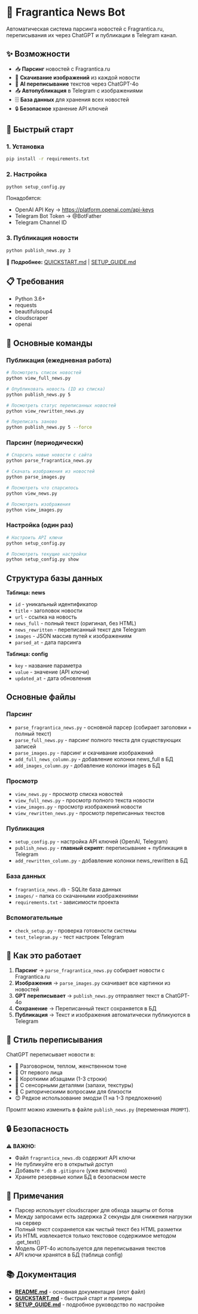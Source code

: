 # 🌸 Fragrantica News Bot

Автоматическая система парсинга новостей с Fragrantica.ru, переписывания их через ChatGPT и публикации в Telegram канал.

## ✨ Возможности

- 📥 **Парсинг** новостей с Fragrantica.ru
- 📸 **Скачивание изображений** из каждой новости
- 🤖 **AI переписывание** текстов через ChatGPT-4o
- 📤 **Автопубликация** в Telegram с изображениями
- 🗄️ **База данных** для хранения всех новостей
- 🔒 **Безопасное** хранение API ключей

## 🚀 Быстрый старт

### 1. Установка

```bash
pip install -r requirements.txt
```

### 2. Настройка

```bash
python setup_config.py
```

Понадобятся:
- OpenAI API Key → https://platform.openai.com/api-keys
- Telegram Bot Token → @BotFather
- Telegram Channel ID

### 3. Публикация новости

```bash
python publish_news.py 3
```

📖 **Подробнее:** [QUICKSTART.md](QUICKSTART.md) | [SETUP_GUIDE.md](SETUP_GUIDE.md)

## 📋 Требования

- Python 3.6+
- requests
- beautifulsoup4
- cloudscraper
- openai

## 🎯 Основные команды

### Публикация (ежедневная работа)

```bash
# Посмотреть список новостей
python view_full_news.py

# Опубликовать новость (ID из списка)
python publish_news.py 5

# Посмотреть статус переписанных новостей
python view_rewritten_news.py

# Переписать заново
python publish_news.py 5 --force
```

### Парсинг (периодически)

```bash
# Спарсить новые новости с сайта
python parse_fragrantica_news.py

# Скачать изображения из новостей
python parse_images.py

# Посмотреть что спарсилось
python view_news.py

# Посмотреть изображения
python view_images.py
```

### Настройка (один раз)

```bash
# Настроить API ключи
python setup_config.py

# Посмотреть текущие настройки
python setup_config.py show
```

## Структура базы данных

**Таблица: news**

- `id` - уникальный идентификатор
- `title` - заголовок новости
- `url` - ссылка на новость
- `news_full` - полный текст (оригинал, без HTML)
- `news_rewritten` - переписанный текст для Telegram
- `images` - JSON массив путей к изображениям
- `parsed_at` - дата парсинга

**Таблица: config**

- `key` - название параметра
- `value` - значение (API ключи)
- `updated_at` - дата обновления

## Основные файлы

### Парсинг
- `parse_fragrantica_news.py` - основной парсер (собирает заголовки + полный текст)
- `parse_full_news.py` - парсинг полного текста для существующих записей
- `parse_images.py` - парсинг и скачивание изображений
- `add_full_news_column.py` - добавление колонки news_full в БД
- `add_images_column.py` - добавление колонки images в БД

### Просмотр
- `view_news.py` - просмотр списка новостей
- `view_full_news.py` - просмотр полного текста новости
- `view_images.py` - просмотр изображений новости
- `view_rewritten_news.py` - просмотр переписанных текстов

### Публикация
- `setup_config.py` - настройка API ключей (OpenAI, Telegram)
- `publish_news.py` - **главный скрипт**: переписывание + публикация в Telegram
- `add_rewritten_column.py` - добавление колонки news_rewritten в БД

### База данных
- `fragrantica_news.db` - SQLite база данных
- `images/` - папка со скачанными изображениями
- `requirements.txt` - зависимости проекта

### Вспомогательные
- `check_setup.py` - проверка готовности системы
- `test_telegram.py` - тест настроек Telegram

## 🔄 Как это работает

1. **Парсинг** → `parse_fragrantica_news.py` собирает новости с Fragrantica.ru
2. **Изображения** → `parse_images.py` скачивает все картинки из новостей
3. **GPT переписывает** → `publish_news.py` отправляет текст в ChatGPT-4o
4. **Сохранение** → Переписанный текст сохраняется в БД
5. **Публикация** → Текст и изображения автоматически публикуются в Telegram

## 🎨 Стиль переписывания

ChatGPT переписывает новости в:
- 💬 Разговорном, теплом, женственном тоне
- 👤 От первого лица
- 📝 Короткими абзацами (1-3 строки)
- 🌸 С сенсорными деталями (запахи, текстуры)
- 💭 С риторическими вопросами для близости
- 😊 Редкое использование эмодзи (1 на 1-3 предложения)

Промпт можно изменить в файле `publish_news.py` (переменная `PROMPT`).

## 🔒 Безопасность

⚠️ **ВАЖНО:**
- Файл `fragrantica_news.db` содержит API ключи
- Не публикуйте его в открытый доступ
- Добавьте `*.db` в `.gitignore` (уже включено)
- Храните резервные копии БД в безопасном месте

## 📝 Примечания

- Парсер использует cloudscraper для обхода защиты от ботов
- Между запросами есть задержка 2 секунды для снижения нагрузки на сервер
- Полный текст сохраняется как чистый текст без HTML разметки
- Из HTML извлекается только текстовое содержимое методом .get_text()
- Модель GPT-4o используется для переписывания текстов
- API ключи хранятся в БД (таблица config)

## 📚 Документация

- **[README.md](README.md)** - основная документация (этот файл)
- **[QUICKSTART.md](QUICKSTART.md)** - быстрый старт и примеры
- **[SETUP_GUIDE.md](SETUP_GUIDE.md)** - подробное руководство по настройке

